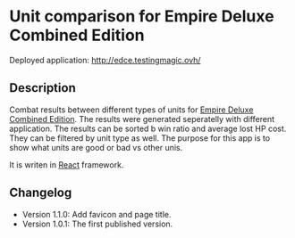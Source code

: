 # Unit comparison for Empire Deluxe Combined Edition

Deployed application: http://edce.testingmagic.ovh/

## Description

Combat results between different types of units for [Empire Deluxe Combined Edition](https://killerbeesoftware.itch.io/empire-deluxe-combined-edition). The results were generated seperatelly with different application. The results can be sorted b win ratio and average lost HP cost. They can be filtered by unit type as well. The purpose for this app is to show what units are good or bad vs other unis. ﻿

It is writen in [React](https://reactjs.org/) framework.


## Changelog

- Version 1.1.0: Add favicon and page title.
- Version 1.0.1: The first published version.